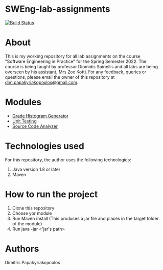# SWEng-lab-assignments
[![Build Status](https://app.travis-ci.com/dpapakyriak/SWEng-lab-assignments.svg?token=YVdpEVpqDZAJHxx6nSNU&branch=development)](https://app.travis-ci.com/dpapakyriak/SWEng-lab-assignments)

# About
This is my working repository for all lab assignments on the course "Software Engineering in Practice" for the Spring Semester 2022. The course is being taught by professor Diomidis Spinellis and all labs are being overseen by his assistant, Mrs Zoe Kotti. For any feedback, queries or questions, please email the owner of this repository at dim.papakyriakopoulos@gmail.com.


# Modules
- [Grade Histogram Generator](./gradehistogram/)
- [Unit Testing](./unittesting/)
- [Source Code Analyzer](./sourcecodeanalyzer/)




# Technologies used

For this repository, the author uses the following technologies:

1. Java version 1.8 or later
2. Maven

# How to run the project

1. Clone this repository
2. Choose yor module
3. Run Maven install (This produces a jar file and places in the target folder of the module)
4. Run java -jar <'jar's path> <folder path>


# Authors

Dimitris Papakyriakopoulos

